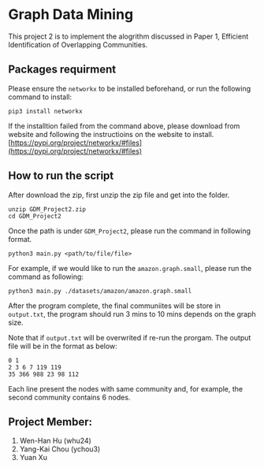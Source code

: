 # Graph Data Mining

This project 2 is to implement the alogrithm discussed in Paper 1, Efficient Identification of Overlapping Communities.

## Packages requirment
Please ensure the `networkx` to be installed beforehand, or run the following command to install:
```
pip3 install networkx
```
If the installtion failed from the command above, please download from website and following the instructioins on the website to install.
[https://pypi.org/project/networkx/#files](https://pypi.org/project/networkx/#files)

## How to run the script
After download the zip, first unzip the zip file and get into the folder.
```
unzip GDM_Project2.zip
cd GDM_Project2
```
Once the path is under `GDM_Project2`, please run the command in following format. 
```
python3 main.py <path/to/file/file>
```
For example, if we would like to run the `amazon.graph.small`, please run the command as following:
```
python3 main.py ./datasets/amazon/amazon.graph.small 
```
After the program complete, the final communiites will be store in `output.txt`, the program should run 3 mins to 10 mins depends on the graph size.

Note that if `output.txt` will be overwrited if re-run the prorgam.
The output file will be in the format as below:
```
0 1
2 3 6 7 119 119
35 366 988 23 98 112 
```
Each line present the nodes with same community and, for example, the second community contains 6 nodes.

## Project Member:
1. Wen-Han Hu (whu24)
2. Yang-Kai Chou (ychou3)
3. Yuan Xu

